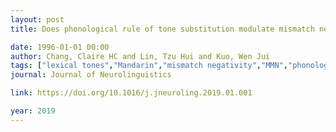 ```yaml
---
layout: post
title: Does phonological rule of tone substitution modulate mismatch negativity?

date: 1996-01-01 00:00
author: Chang, Claire HC and Lin, Tzu Hui and Kuo, Wen Jui
tags: ["lexical tones","Mandarin","mismatch negativity","MMN","phonological rule","sandhi","Taiwanese"]
journal: Journal of Neurolinguistics

link: https://doi.org/10.1016/j.jneuroling.2019.01.001

year: 2019
---
```



